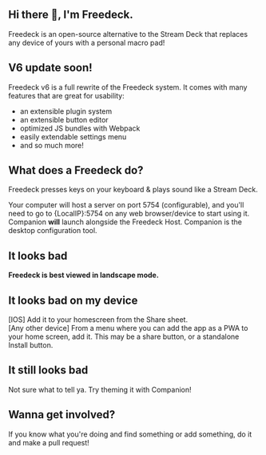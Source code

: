 ## Hi there 👋, I'm Freedeck.
Freedeck is an open-source alternative to the Stream Deck that replaces any device of yours with a personal macro pad!

## V6 update soon!

Freedeck v6 is a full rewrite of the Freedeck system. It comes with many features that are great for usability:
- an extensible plugin system
- an extensible button editor
- optimized JS bundles with Webpack
- easily extendable settings menu
- and so much more!

## What does a Freedeck do?
Freedeck presses keys on your keyboard & plays sound like a Stream Deck. 

Your computer will host a server on port 5754 (configurable), and you'll need to go to {LocalIP}:5754 on any web browser/device to start using it.
Companion **will** launch alongside the Freedeck Host. 
Companion is the desktop configuration tool. 

## It looks bad
**Freedeck is best viewed in landscape mode.**

## It looks bad on my device
[IOS] Add it to your homescreen from the Share sheet.  
[Any other device] From a menu where you can add the app as a PWA to your home screen, add it. This may be a share button, or a standalone Install button.

## It still looks bad
Not sure what to tell ya. Try theming it with Companion!

## Wanna get involved?
If you know what you're doing and find something or add something, do it and make a pull request!
